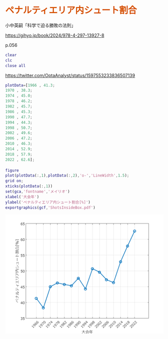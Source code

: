 
# <span style="color:rgb(213,80,0)">ペナルティエリア内シュート割合</span>

小中英嗣「科学で迫る勝敗の法則」


https://gihyo.jp/book/2024/978-4-297-13927-8


p.056

```matlab
clear
clc
close all
```

https://twitter.com/OptaAnalyst/status/1597553233836507139

```matlab
plotData=[1966 , 41.3;
1970 , 38.3;
1974 , 45.0;
1978 , 46.2;
1982 , 45.7;
1986 , 45.3;
1990 , 47.7;
1994 , 44.3;
1998 , 50.7;
2002 , 49.6;
2006 , 47.2;
2010 , 46.3;
2014 , 52.9;
2018 , 57.9;
2022 , 62.6];

figure
plot(plotData(:,1),plotData(:,2),'o-','LineWidth',1.5);
grid on;
xticks(plotData(:,1))
set(gca,'fontname','メイリオ')
xlabel('大会年')
ylabel('ペナルティエリア内シュート割合[%]')
exportgraphics(gcf,'ShotsInsideBox.pdf')
```

<center><img src="p056_ShotsInsideBox_media/figure_0.png" width="562" alt="figure_0.png"></center>



